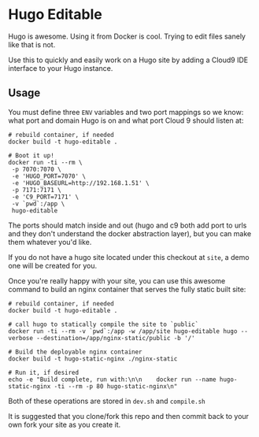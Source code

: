 # Hugo Editable

Hugo is awesome. Using it from Docker is cool. Trying to edit files sanely like that is not.

Use this to quickly and easily work on a Hugo site by adding a Cloud9 IDE interface to your Hugo instance.

## Usage

You must define three `ENV` variables and two port mappings so we know: what port and domain Hugo is on and what port Cloud 9 should listen at:

```
# rebuild container, if needed
docker build -t hugo-editable .

# Boot it up!
docker run -ti --rm \
 -p 7070:7070 \
 -e 'HUGO_PORT=7070' \
 -e 'HUGO_BASEURL=http://192.168.1.51' \
 -p 7171:7171 \
 -e 'C9_PORT=7171' \
 -v `pwd`:/app \
 hugo-editable
```

The ports should match inside and out (hugo and c9 both add port to urls and they don't understand the docker abstraction layer), but you can make them whatever you'd like. 

If you do not have a hugo site located under this checkout at `site`, a demo one will be created for you.

Once you're really happy with your site, you can use this awesome command to build an nginx container that serves the fully static built site:

```
# rebuild container, if needed
docker build -t hugo-editable .

# call hugo to statically compile the site to `public`
docker run -ti --rm -v `pwd`:/app -w /app/site hugo-editable hugo --verbose --destination=/app/nginx-static/public -b '/'

# Build the deployable nginx container
docker build -t hugo-static-nginx ./nginx-static

# Run it, if desired
echo -e "Build complete, run with:\n\n    docker run --name hugo-static-nginx -ti --rm -p 80 hugo-static-nginx\n"
```

Both of these operations are stored in `dev.sh` and `compile.sh` 

It is suggested that you clone/fork this repo and then commit back to your own fork your site as you create it.
